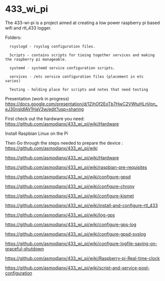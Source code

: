 # 433_wi_pi
The 433-wi-pi is a project aimed at creating a low power raspberry pi based wifi and rtl_433 logger.

Folders:

      rsyslogd - rsyslog configuration files.

      Scripts - contains scripts for tieing together services and making the raspberry pi manageable.
      
      systemd - systemd service configuration scripts.
      
      services - /etc service configuration files (placement in etc varies)
      
      Testing - holding place for scripts and notes that need testing
  
Presentation (work in progress)
https://docs.google.com/presentation/d/1ZjhOf2EoTb7HwC2VWtuHLnVpn_eJ30nsIdlAV1HaV3w/edit?usp=sharing

First check out the hardware you need: https://github.com/asmodianx/433_wi_pi/wiki/Hardware

Install Raspbian Linux on the Pi

Then Go through the steps needed to prepare the device : https://github.com/asmodianx/433_wi_pi/wiki

https://github.com/asmodianx/433_wi_pi/wiki/Hardware

https://github.com/asmodianx/433_wi_pi/wiki/raspbian-pre-requisites

https://github.com/asmodianx/433_wi_pi/wiki/configure-gpsd

https://github.com/asmodianx/433_wi_pi/wiki/configure-chrony

https://github.com/asmodianx/433_wi_pi/wiki/configure-kismet

https://github.com/asmodianx/433_wi_pi/wiki/install-and-configure-rtl_433

https://github.com/asmodianx/433_wi_pi/wiki/log-gps

https://github.com/asmodianx/433_wi_pi/wiki/configure-gps-log

https://github.com/asmodianx/433_wi_pi/wiki/configure-gpsd-syslog

https://github.com/asmodianx/433_wi_pi/wiki/configure-logfile-saving-on-graceful-shutdown

https://github.com/asmodianx/433_wi_pi/wiki/Raspberry-pi-Real-time-clock

https://github.com/asmodianx/433_wi_pi/wiki/script-and-service-post-configuration


